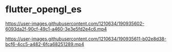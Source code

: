 # flutter_opengl_es

https://user-images.githubusercontent.com/1210634/190935602-6093da2f-90cf-49c1-a460-3e3e5fd2e4c6.mp4

https://user-images.githubusercontent.com/1210634/190935611-b02e8d38-bcf6-4cc5-a482-6fca68251289.mp4
